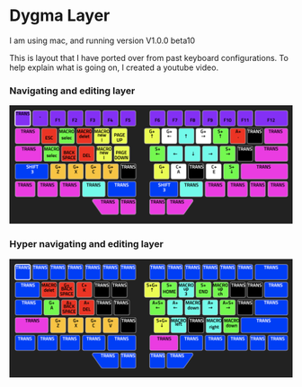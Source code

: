 # Dygma Layer

I am using mac, and running version V1.0.0 beta10

This is layout that I have ported over from past keyboard configurations. To help explain what is going on, I created a youtube video.

### Navigating and editing layer
  
![nav/edit layer](imgs/nav-edit_layer.png)

### Hyper navigating and editing layer


![hyper nav/edit layer](imgs/hyper-nav-edit_layer.png)
